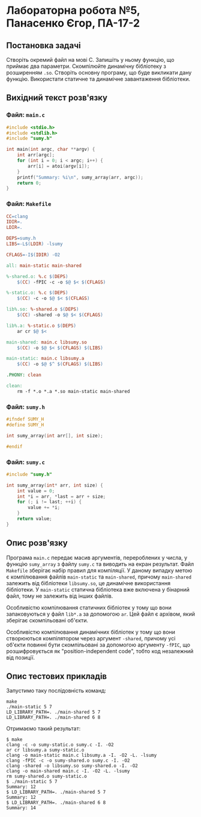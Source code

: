# Лабораторна робота №5, Панасенко Єгор, ПА-17-2

## Постановка задачі

Створіть окремий файл на мові C. Запишіть у ньому функцію, що приймає два параметри. Скомпілюйте динамічну бібліотеку з розширенням `.so`. Створіть основну програму, що буде викликати дану функцію. Використати статичне та динамічне завантаження бібліотеки.

## Вихідний текст розв'язку

### Файл: `main.c`

```c
#include <stdio.h>
#include <stdlib.h>
#include "sumy.h"

int main(int argc, char **argv) {
    int arr[argc];
    for (int i = 0; i < argc; i++) {
        arr[i] = atoi(argv[i]);
    }
    printf("Summary: %i\n", sumy_array(arr, argc));
    return 0;
}
```

### Файл: `Makefile`

```makefile
CC=clang
IDIR=.
LDIR=.

DEPS=sumy.h
LIBS=-L$(LDIR) -lsumy

CFLAGS=-I$(IDIR) -O2

all: main-static main-shared

%-shared.o: %.c $(DEPS)
    $(CC) -fPIC -c -o $@ $< $(CFLAGS)

%-static.o: %.c $(DEPS)
    $(CC) -c -o $@ $< $(CFLAGS)

lib%.so: %-shared.o $(DEPS)
    $(CC) -shared -o $@ $< $(CFLAGS)

lib%.a: %-static.o $(DEPS)
    ar cr $@ $<

main-shared: main.c libsumy.so
    $(CC) -o $@ $< $(CFLAGS) $(LIBS)

main-static: main.c libsumy.a
    $(CC) -o $@ $^ $(CFLAGS) $(LIBS)

.PHONY: clean

clean:
    rm -f *.o *.a *.so main-static main-shared
```

### Файл: `sumy.h`

```c
#ifndef SUMY_H
#define SUMY_H

int sumy_array(int arr[], int size);

#endif
```

### Файл: `sumy.c`

```c
#include "sumy.h"

int sumy_array(int* arr, int size) {
    int value = 0;
    int *i = arr, *last = arr + size;
    for (; i != last; ++i) {
        value += *i;
    }
    return value;
}
```

## Опис розв'язку

Програма `main.c` передає масив аргументів, перероблених у числа, у функцію
`sumy_array` з файлу `sumy.c` та виводить на екран результат.
Файл `Makefile` зберігає набір правил для компіляції.
У даному випадку метою є компілювання файлів `main-static` та `main-shared`,
причому `main-shared` залежить від бібліотеки `libsumy.so`,
це динамічне використання бібліотеки. У `main-static` статична бібліотека вже включена у бінарний файл,
тому не залежить від інших файлів.

Особливістю компілювання статичних бібліотек у тому що вони запаковуються у файл
`lib*.a` за допомогою `ar`. Цей файл є архівом, який зберігає скомпільовані
об'єкти.

Особливістю компілювання динамічних бібліотек у тому що вони створюються
компілятором через аргумент `-shared`,
причому усі об'єкти повинні бути скомпільовані за допомогою аргументу `-fPIC`,
що розшифровується як "position-independent code", тобто код незалежний від позиції.

## Опис тестових прикладів

Запустимо таку послідовність команд:

```shell
make
./main-static 5 7
LD_LIBRARY_PATH=. ./main-shared 5 7
LD_LIBRARY_PATH=. ./main-shared 6 8
```

Отримаємо такий результат:
```shell
$ make
clang -c -o sumy-static.o sumy.c -I. -O2
ar cr libsumy.a sumy-static.o
clang -o main-static main.c libsumy.a -I. -O2 -L. -lsumy
clang -fPIC -c -o sumy-shared.o sumy.c -I. -O2
clang -shared -o libsumy.so sumy-shared.o -I. -O2
clang -o main-shared main.c -I. -O2 -L. -lsumy
rm sumy-shared.o sumy-static.o
$ ./main-static 5 7
Summary: 12
$ LD_LIBRARY_PATH=. ./main-shared 5 7
Summary: 12
$ LD_LIBRARY_PATH=. ./main-shared 6 8
Summary: 14
```

